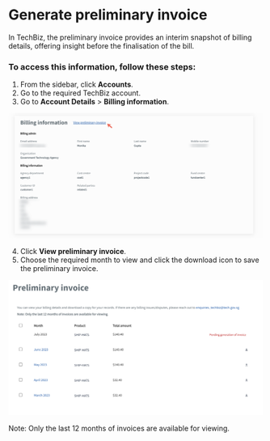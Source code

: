 # Generate preliminary invoice

In TechBiz, the preliminary invoice provides an interim snapshot of billing details, offering insight before the finalisation of the bill. 

### To access this information, follow these steps:

1. From the sidebar, click **Accounts**.
2. Go to the required TechBiz account.
3. Go to **Account Details** > **Billing information**.

![TechBiz Logo](/images/prelim-inv.png)

4. Click **View preliminary invoice**.
5. Choose the required month to view and click the download icon to save the preliminary invoice.

![TechBiz Logo](/images/inv-page.png)

Note: Only the last 12 months of invoices are available for viewing.

